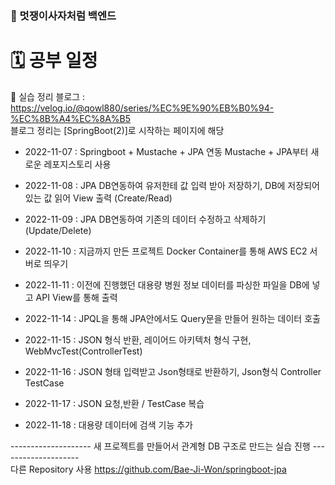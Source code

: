 ### 🦁 멋쟁이사자처럼 백엔드

# 🗓 공부 일정

📄 실습 정리 블로그 : https://velog.io/@qowl880/series/%EC%9E%90%EB%B0%94-%EC%8B%A4%EC%8A%B5
<br>
블로그 정리는 [SpringBoot(2)]로 시작하는 페이지에 해당

- 2022-11-07 : Springboot + Mustache + JPA 연동 Mustache + JPA부터 새로운 레포지스토리 사용

- 2022-11-08 : JPA DB연동하여 유저한테 값 입력 받아 저장하기, DB에 저장되어 있는 값 읽어 View 출력 (Create/Read)

- 2022-11-09 : JPA DB연동하여 기존의 데이터 수정하고 삭제하기(Update/Delete)

- 2022-11-10 : 지금까지 만든 프로젝트 Docker Container를 통해 AWS EC2 서버로 띄우기

- 2022-11-11 : 이전에 진행했던 대용량 병원 정보 데이터를 파싱한 파일을 DB에 넣고 API View를 통해 출력

- 2022-11-14 : JPQL을 통해 JPA안에서도 Query문을 만들어 원하는 데이터 호출

- 2022-11-15 : JSON 형식 반환, 레이어드 아키텍처 형식 구현, WebMvcTest(ControllerTest)

- 2022-11-16 : JSON 형태 입력받고 Json형태로 반환하기, Json형식 Controller TestCase

- 2022-11-17 : JSON 요청,반환 / TestCase 복습

- 2022-11-18 : 대용량 데이터에 검색 기능 추가

-------------------- 새 프로젝트를 만들어서 관계형 DB 구조로 만드는 실습 진행 --------------------<br>
다른 Repository 사용 https://github.com/Bae-Ji-Won/springboot-jpa<br>


